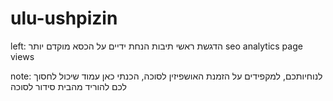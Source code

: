 # ulu-ushpizin

left:
הדגשת ראשי תיבות
הנחת ידיים על הכסא מוקדם יותר
seo
analytics page views


note:
לנוחיותכם, למקפידים על הזמנת האושפיזין לסוכה, הכנתי כאן עמוד שיכול לחסוך לכם להוריד מהבית סידור לסוכה
